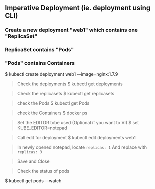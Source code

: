 ## Imperative Deployment (ie. deployment using CLI)

### Create a new deployment "web1" which contains one "ReplicaSet" 
### ReplicaSet contains "Pods"
### "Pods" contains Containers

$ kubectl create deployment web1 --image=nginx:1.7.9   

> Check the deployments 
$ kubectl get deployments

> Check the replicasets
$ kubectl get replicasets

> check the Pods
$ kubectl get Pods

> check the Containers
$ docker ps 

> Set the EDITOR tobe used (Optional if you want to VI)
$ set KUBE_EDITOR=notepad

> Call edit for deployment
$ kubectl edit deployments web1

> In newly opened notepad, locate 
    `replicas: 1`
  And replace with
    `replicas: 3`

> Save and Close

> Check the status of pods

$ kubectl get pods --watch